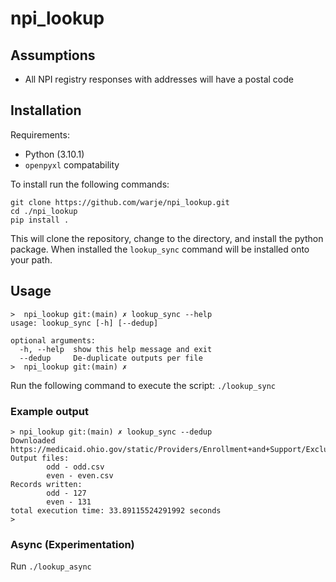 # npi_lookup

## Assumptions
- All NPI registry responses with addresses will have a postal code

## Installation
Requirements:
- Python (3.10.1)
- `openpyxl` compatability

To install run the following commands:
```
git clone https://github.com/warje/npi_lookup.git
cd ./npi_lookup
pip install .
```
This will clone the repository, change to the directory, and install the python package. When installed the `lookup_sync` command will be installed onto your path.

## Usage
```
>  npi_lookup git:(main) ✗ lookup_sync --help
usage: lookup_sync [-h] [--dedup]

optional arguments:
  -h, --help  show this help message and exit
  --dedup     De-duplicate outputs per file
>  npi_lookup git:(main) ✗
```

Run the following command to execute the script:
`./lookup_sync`

### Example output
```
> npi_lookup git:(main) ✗ lookup_sync --dedup
Downloaded https://medicaid.ohio.gov/static/Providers/Enrollment+and+Support/ExclusionSuspensionList.xlsx
Output files:
        odd - odd.csv
        even - even.csv
Records written:
        odd - 127
        even - 131
total execution time: 33.89115524291992 seconds
>
```

### Async (Experimentation)
Run `./lookup_async`
